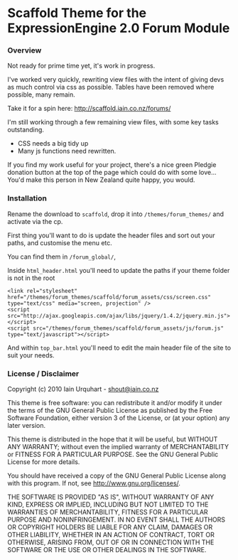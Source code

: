 # Scaffold Theme for the ExpressionEngine 2.0 Forum Module

### Overview

Not ready for prime time yet, it's work in progress.

I've worked very quickly, rewriting view files with the intent of giving devs as much control via css as possible. Tables have been removed where possible, many remain.

Take it for a spin here: http://scaffold.iain.co.nz/forums/

I'm still working through a few remaining view files, with some key tasks outstanding.

 - CSS needs a big tidy up
 - Many js functions need rewritten.
 
If you find my work useful for your project, there's a nice green Pledgie donation button at the top of the page which could do with some love... You'd make this person in New Zealand quite happy, you would.

### Installation

Rename the download to `scaffold`, drop it into `/themes/forum_themes/` and activate via the cp.

First thing you'll want to do is update the header files and sort out your paths, and customise the menu etc.

You can find them in `/forum_global/`, 

Inside `html_header.html` you'll need to update the paths if your theme folder is not in the root

	<link rel="stylesheet" href="/themes/forum_themes/scaffold/forum_assets/css/screen.css" type="text/css" media="screen, projection" />
	<script src="http://ajax.googleapis.com/ajax/libs/jquery/1.4.2/jquery.min.js"></script>
	<script src="/themes/forum_themes/scaffold/forum_assets/js/forum.js" type="text/javascript"></script>


And within `top_bar.html` you'll need to edit the main header file of the site to suit your needs.

###  License / Disclaimer

Copyright (c) 2010 Iain Urquhart - shout@iain.co.nz

This theme is free software: you can redistribute it and/or modify
it under the terms of the GNU General Public License as published by
the Free Software Foundation, either version 3 of the License, or
(at your option) any later version.

This theme is distributed in the hope that it will be useful,
but WITHOUT ANY WARRANTY; without even the implied warranty of
MERCHANTABILITY or FITNESS FOR A PARTICULAR PURPOSE.  See the
GNU General Public License for more details.

You should have received a copy of the GNU General Public License
along with this program.  If not, see <http://www.gnu.org/licenses/>.

THE SOFTWARE IS PROVIDED "AS IS", WITHOUT WARRANTY OF ANY KIND, EXPRESS OR IMPLIED, INCLUDING BUT NOT LIMITED TO THE WARRANTIES OF MERCHANTABILITY, FITNESS FOR A PARTICULAR PURPOSE AND NONINFRINGEMENT. IN NO EVENT SHALL THE AUTHORS OR COPYRIGHT HOLDERS BE LIABLE FOR ANY CLAIM, DAMAGES OR OTHER LIABILITY, WHETHER IN AN ACTION OF CONTRACT, TORT OR OTHERWISE, ARISING FROM, OUT OF OR IN CONNECTION WITH THE SOFTWARE OR THE USE OR OTHER DEALINGS IN THE SOFTWARE.